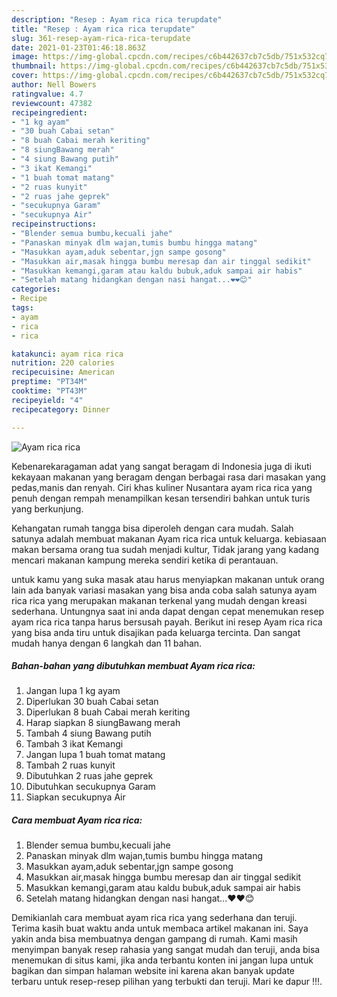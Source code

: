 ```yaml
---
description: "Resep : Ayam rica rica terupdate"
title: "Resep : Ayam rica rica terupdate"
slug: 361-resep-ayam-rica-rica-terupdate
date: 2021-01-23T01:46:18.863Z
image: https://img-global.cpcdn.com/recipes/c6b442637cb7c5db/751x532cq70/ayam-rica-rica-foto-resep-utama.jpg
thumbnail: https://img-global.cpcdn.com/recipes/c6b442637cb7c5db/751x532cq70/ayam-rica-rica-foto-resep-utama.jpg
cover: https://img-global.cpcdn.com/recipes/c6b442637cb7c5db/751x532cq70/ayam-rica-rica-foto-resep-utama.jpg
author: Nell Bowers
ratingvalue: 4.7
reviewcount: 47382
recipeingredient:
- "1 kg ayam"
- "30 buah Cabai setan"
- "8 buah Cabai merah keriting"
- "8 siungBawang merah"
- "4 siung Bawang putih"
- "3 ikat Kemangi"
- "1 buah tomat matang"
- "2 ruas kunyit"
- "2 ruas jahe geprek"
- "secukupnya Garam"
- "secukupnya Air"
recipeinstructions:
- "Blender semua bumbu,kecuali jahe"
- "Panaskan minyak dlm wajan,tumis bumbu hingga matang"
- "Masukkan ayam,aduk sebentar,jgn sampe gosong"
- "Masukkan air,masak hingga bumbu meresap dan air tinggal sedikit"
- "Masukkan kemangi,garam atau kaldu bubuk,aduk sampai air habis"
- "Setelah matang hidangkan dengan nasi hangat...❤️❤️😊"
categories:
- Recipe
tags:
- ayam
- rica
- rica

katakunci: ayam rica rica 
nutrition: 220 calories
recipecuisine: American
preptime: "PT34M"
cooktime: "PT43M"
recipeyield: "4"
recipecategory: Dinner

---
```



![Ayam rica rica](https://img-global.cpcdn.com/recipes/c6b442637cb7c5db/751x532cq70/ayam-rica-rica-foto-resep-utama.jpg)

Kebenarekaragaman adat yang sangat beragam di Indonesia juga di ikuti kekayaan makanan yang beragam dengan berbagai rasa dari masakan yang pedas,manis dan renyah. Ciri khas kuliner Nusantara ayam rica rica yang penuh dengan rempah menampilkan kesan tersendiri bahkan untuk turis yang berkunjung.




Kehangatan rumah tangga bisa diperoleh dengan cara mudah. Salah satunya adalah membuat makanan Ayam rica rica untuk keluarga. kebiasaan makan bersama orang tua sudah menjadi kultur, Tidak jarang yang kadang mencari makanan kampung mereka sendiri ketika di perantauan.

untuk kamu yang suka masak atau harus menyiapkan makanan untuk orang lain ada banyak variasi masakan yang bisa anda coba salah satunya ayam rica rica yang merupakan makanan terkenal yang mudah dengan kreasi sederhana. Untungnya saat ini anda dapat dengan cepat menemukan resep ayam rica rica tanpa harus bersusah payah.
Berikut ini resep Ayam rica rica yang bisa anda tiru untuk disajikan pada keluarga tercinta. Dan sangat mudah hanya dengan 6 langkah dan 11 bahan.


<!--inarticleads1-->

##### Bahan-bahan yang dibutuhkan membuat Ayam rica rica:

1. Jangan lupa 1 kg ayam
1. Diperlukan 30 buah Cabai setan
1. Diperlukan 8 buah Cabai merah keriting
1. Harap siapkan 8 siungBawang merah
1. Tambah 4 siung Bawang putih
1. Tambah 3 ikat Kemangi
1. Jangan lupa 1 buah tomat matang
1. Tambah 2 ruas kunyit
1. Dibutuhkan 2 ruas jahe geprek
1. Dibutuhkan secukupnya Garam
1. Siapkan secukupnya Air




<!--inarticleads2-->

##### Cara membuat  Ayam rica rica:

1. Blender semua bumbu,kecuali jahe
1. Panaskan minyak dlm wajan,tumis bumbu hingga matang
1. Masukkan ayam,aduk sebentar,jgn sampe gosong
1. Masukkan air,masak hingga bumbu meresap dan air tinggal sedikit
1. Masukkan kemangi,garam atau kaldu bubuk,aduk sampai air habis
1. Setelah matang hidangkan dengan nasi hangat...❤️❤️😊




Demikianlah cara membuat ayam rica rica yang sederhana dan teruji. Terima kasih buat waktu anda untuk membaca artikel makanan ini. Saya yakin anda bisa membuatnya dengan gampang di rumah. Kami masih menyimpan banyak resep rahasia yang sangat mudah dan teruji, anda bisa menemukan di situs kami, jika anda terbantu konten ini jangan lupa untuk bagikan dan simpan halaman website ini karena akan banyak update terbaru untuk resep-resep pilihan yang terbukti dan teruji. Mari ke dapur !!!. 
